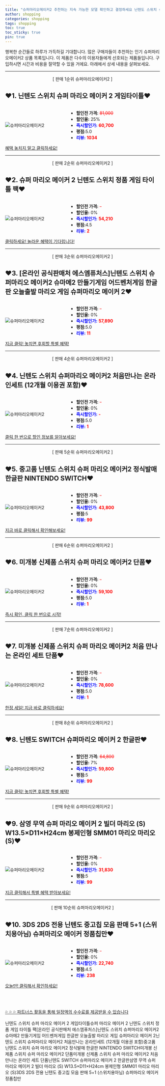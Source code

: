 ```yaml
---
title: "슈퍼마리오메이커2 추천하는 지속 가능한 모델 확인하고 결정하세요 닌텐도 스위치 슈퍼 마리오 메이커"
author: shopping
categories: shopping
tags: shopping
toc: true
toc_sticky: true
pin: true
---
```

행복한 순간들로 하루가 가득하길 기대합니다. 많은 구매자들이 추천하는 인기 슈퍼마리오메이커2 상품 목록입니다. 이 제품은 다수의 이용자들에게 선호되는 제품들입니다. 구입하시면 시간과 비용을 절약할 수 있을 거에요. 아래에서 상세 내용을 살펴보세요.

---
<p class="toplist" style="margin: 0 auto; display: block; width: fit-content;">[ 판매 1순위 슈퍼마리오메이커2 ]</p>

<h2><strong>❤️1. 닌텐도 스위치 슈퍼 마리오 메이커 2 게임타이틀❤️</strong></h2>

<div style="display: flex; align-items: center;">
    <div style="flex: 0.4;">
        <img src="https://thumbnail8.coupangcdn.com/thumbnails/remote/230x230ex/image/vendor_inventory/1a36/adbd13f4d7440d91a42d193477fdc4cf955baf1ac1d7cbfb5fbf613403bd.jpg" alt="슈퍼마리오메이커2" style="max-width: 100%;">
    </div>
    <div style="flex: 0.6; margin-left: 10px;">
        <ul>
            <li><strong>할인전 가격:</strong> <del style="color: red;">81,000</del></li>
            <li><strong>할인율:</strong> 25%</li>
            <li><span style='color:blue'><strong>즉시할인가:</strong></span> <span style='color:red'><strong>60,700</strong></span></li>
            <li><strong>평점:</strong>5.0</li>
            <li><span style='color:blue'><strong>리뷰:</strong></span> <span style='color:red'><strong>1034</strong></span></li>
        </ul>
    </div>
</div>
<div class="center">
    <a href="https://William4Davisa.github.io?lptag=AF9450613&subid=githubio&pageKey=1195590842&traceid=V0-153&itemId=2178718091&vendorItemId=77232589067" class="myButton">
        혜택 놓치지 말고 클릭하세요!
    </a>
</div>


---
<p class="toplist" style="margin: 0 auto; display: block; width: fit-content;">[ 판매 2순위 슈퍼마리오메이커2 ]</p>

<h2><strong>❤️2. 슈퍼 마리오 메이커 2 닌텐도 스위치 정품 게임 타이틀 팩❤️</strong></h2>

<div style="display: flex; align-items: center;">
    <div style="flex: 0.4;">
        <img src="https://thumbnail10.coupangcdn.com/thumbnails/remote/230x230ex/image/vendor_inventory/f9ad/e1f8da91f45cee80ef9c950339619fef7839ada63f29625f2111e00ae43d.jpeg" alt="슈퍼마리오메이커2" style="max-width: 100%;">
    </div>
    <div style="flex: 0.6; margin-left: 10px;">
        <ul>
            <li><strong>할인전 가격:</strong> <del style="color: red;">-</del></li>
            <li><strong>할인율:</strong> 0%</li>
            <li><span style='color:blue'><strong>즉시할인가:</strong></span> <span style='color:red'><strong>54,210</strong></span></li>
            <li><strong>평점:</strong>4.5</li>
            <li><span style='color:blue'><strong>리뷰:</strong></span> <span style='color:red'><strong>2</strong></span></li>
        </ul>
    </div>
</div>
<div class="center">
    <a href="https://William4Davisa.github.io?lptag=AF9450613&subid=githubio&pageKey=8008846255&traceid=V0-153&itemId=22334919772&vendorItemId=89380190783" class="myButton">
        클릭하세요! 놀라운 혜택이 기다립니다!
    </a>
</div>


---
<p class="toplist" style="margin: 0 auto; display: block; width: fit-content;">[ 판매 3순위 슈퍼마리오메이커2 ]</p>

<h2><strong>❤️3. [온라인 공식판매처 에스엠퓨처스]닌텐도 스위치 슈퍼마리오 메이커2 슈마메2 만들기게임 어드벤처게임 한글판 오늘출발 마리오 게임 슈퍼마리오 메이커 2❤️</strong></h2>

<div style="display: flex; align-items: center;">
    <div style="flex: 0.4;">
        <img src="https://thumbnail6.coupangcdn.com/thumbnails/remote/230x230ex/image/vendor_inventory/8628/a3f4162b91f3914c4e58e7e219cc6665c03b92aaa7b3abfd943c979e72fc.jpg" alt="슈퍼마리오메이커2" style="max-width: 100%;">
    </div>
    <div style="flex: 0.6; margin-left: 10px;">
        <ul>
            <li><strong>할인전 가격:</strong> <del style="color: red;">-</del></li>
            <li><strong>할인율:</strong> 0%</li>
            <li><span style='color:blue'><strong>즉시할인가:</strong></span> <span style='color:red'><strong>57,890</strong></span></li>
            <li><strong>평점:</strong>5.0</li>
            <li><span style='color:blue'><strong>리뷰:</strong></span> <span style='color:red'><strong>11</strong></span></li>
        </ul>
    </div>
</div>
<div class="center">
    <a href="https://William4Davisa.github.io?lptag=AF9450613&subid=githubio&pageKey=7816641523&traceid=V0-153&itemId=21217520575&vendorItemId=4817835354" class="myButton">
        지금 클릭! 놓치면 후회할 특별 혜택!
    </a>
</div>


---
<p class="toplist" style="margin: 0 auto; display: block; width: fit-content;">[ 판매 4순위 슈퍼마리오메이커2 ]</p>

<h2><strong>❤️4. 닌텐도 스위치 슈퍼마리오 메이커2 처음만나는 온라인세트 (12개월 이용권 포함)❤️</strong></h2>

<div style="display: flex; align-items: center;">
    <div style="flex: 0.4;">
        <img src="https://thumbnail6.coupangcdn.com/thumbnails/remote/230x230ex/image/vendor_inventory/9114/626f6809113c1d319ed5a3c97465cb625b41b78e534109b9e9fc61775a86.jpg" alt="슈퍼마리오메이커2" style="max-width: 100%;">
    </div>
    <div style="flex: 0.6; margin-left: 10px;">
        <ul>
            <li><strong>할인전 가격:</strong> <del style="color: red;">-</del></li>
            <li><strong>할인율:</strong> 0%</li>
            <li><span style='color:blue'><strong>즉시할인가:</strong></span> <span style='color:red'><strong>-</strong></span></li>
            <li><strong>평점:</strong>5.0</li>
            <li><span style='color:blue'><strong>리뷰:</strong></span> <span style='color:red'><strong>1</strong></span></li>
        </ul>
    </div>
</div>
<div class="center">
    <a href="https://William4Davisa.github.io?lptag=AF9450613&subid=githubio&pageKey=8171704385&traceid=V0-153&itemId=23342180793&vendorItemId=90610370138" class="myButton">
        클릭 한 번으로 할인 정보를 알아보세요!
    </a>
</div>


---
<p class="toplist" style="margin: 0 auto; display: block; width: fit-content;">[ 판매 5순위 슈퍼마리오메이커2 ]</p>

<h2><strong>❤️5. 중고품 닌텐도 스위치 슈퍼 마리오 메이커2 정식발매 한글판 NINTENDO SWITCH❤️</strong></h2>

<div style="display: flex; align-items: center;">
    <div style="flex: 0.4;">
        <img src="https://thumbnail6.coupangcdn.com/thumbnails/remote/230x230ex/image/vendor_inventory/e925/3de29502bf87e53fb15d84a769da97ee9e3f6ed40c5193b1f36cfac8f062.jpg" alt="슈퍼마리오메이커2" style="max-width: 100%;">
    </div>
    <div style="flex: 0.6; margin-left: 10px;">
        <ul>
            <li><strong>할인전 가격:</strong> <del style="color: red;">-</del></li>
            <li><strong>할인율:</strong> 0%</li>
            <li><span style='color:blue'><strong>즉시할인가:</strong></span> <span style='color:red'><strong>43,800</strong></span></li>
            <li><strong>평점:</strong>5</li>
            <li><span style='color:blue'><strong>리뷰:</strong></span> <span style='color:red'><strong>99</strong></span></li>
        </ul>
    </div>
</div>
<div class="center">
    <a href="https://William4Davisa.github.io?lptag=AF9450613&subid=githubio&pageKey=8224969919&traceid=V0-153&itemId=23652864836&vendorItemId=90678236846" class="myButton">
        지금 바로 클릭해서 확인해보세요!
    </a>
</div>


---
<p class="toplist" style="margin: 0 auto; display: block; width: fit-content;">[ 판매 6순위 슈퍼마리오메이커2 ]</p>

<h2><strong>❤️6. 미개봉 신제품 스위치 슈퍼 마리오 메이커2 단품❤️</strong></h2>

<div style="display: flex; align-items: center;">
    <div style="flex: 0.4;">
        <img src="https://thumbnail8.coupangcdn.com/thumbnails/remote/230x230ex/image/vendor_inventory/6a3f/2006b94706648d7c431822ed31e32306dcd8b8ed0ffa9d500ad92069a486.jpg" alt="슈퍼마리오메이커2" style="max-width: 100%;">
    </div>
    <div style="flex: 0.6; margin-left: 10px;">
        <ul>
            <li><strong>할인전 가격:</strong> <del style="color: red;">-</del></li>
            <li><strong>할인율:</strong> 0%</li>
            <li><span style='color:blue'><strong>즉시할인가:</strong></span> <span style='color:red'><strong>59,100</strong></span></li>
            <li><strong>평점:</strong>5.0</li>
            <li><span style='color:blue'><strong>리뷰:</strong></span> <span style='color:red'><strong>1</strong></span></li>
        </ul>
    </div>
</div>
<div class="center">
    <a href="https://William4Davisa.github.io?lptag=AF9450613&subid=githubio&pageKey=8015360467&traceid=V0-153&itemId=22379138042&vendorItemId=89424124141" class="myButton">
        즉시 확인, 클릭 한 번으로 시작!
    </a>
</div>


---
<p class="toplist" style="margin: 0 auto; display: block; width: fit-content;">[ 판매 7순위 슈퍼마리오메이커2 ]</p>

<h2><strong>❤️7. 미개봉 신제품 스위치 슈퍼 마리오 메이커2 처음 만나는 온라인 세트 단품❤️</strong></h2>

<div style="display: flex; align-items: center;">
    <div style="flex: 0.4;">
        <img src="https://thumbnail9.coupangcdn.com/thumbnails/remote/230x230ex/image/vendor_inventory/3388/2439651d3ba8231fd8897d646ed930987616729595dee599462668da08ca.jpg" alt="슈퍼마리오메이커2" style="max-width: 100%;">
    </div>
    <div style="flex: 0.6; margin-left: 10px;">
        <ul>
            <li><strong>할인전 가격:</strong> <del style="color: red;">-</del></li>
            <li><strong>할인율:</strong> 0%</li>
            <li><span style='color:blue'><strong>즉시할인가:</strong></span> <span style='color:red'><strong>78,600</strong></span></li>
            <li><strong>평점:</strong>5.0</li>
            <li><span style='color:blue'><strong>리뷰:</strong></span> <span style='color:red'><strong>1</strong></span></li>
        </ul>
    </div>
</div>
<div class="center">
    <a href="https://William4Davisa.github.io?lptag=AF9450613&subid=githubio&pageKey=8015357229&traceid=V0-153&itemId=22379123673&vendorItemId=89424110049" class="myButton">
        한정 세일! 지금 바로 클릭하세요!
    </a>
</div>


---
<p class="toplist" style="margin: 0 auto; display: block; width: fit-content;">[ 판매 8순위 슈퍼마리오메이커2 ]</p>

<h2><strong>❤️8. 닌텐도 SWITCH 슈퍼마리오 메이커 2 한글판❤️</strong></h2>

<div style="display: flex; align-items: center;">
    <div style="flex: 0.4;">
        <img src="https://thumbnail9.coupangcdn.com/thumbnails/remote/230x230ex/image/vendor_inventory/cbf7/37c13fc7460cf3e644ffa850d62c97cbdbb5ecba946bc4beb98b89c82fe4.jpg" alt="슈퍼마리오메이커2" style="max-width: 100%;">
    </div>
    <div style="flex: 0.6; margin-left: 10px;">
        <ul>
            <li><strong>할인전 가격:</strong> <del style="color: red;">64,800</del></li>
            <li><strong>할인율:</strong> 7%</li>
            <li><span style='color:blue'><strong>즉시할인가:</strong></span> <span style='color:red'><strong>59,800</strong></span></li>
            <li><strong>평점:</strong>5</li>
            <li><span style='color:blue'><strong>리뷰:</strong></span> <span style='color:red'><strong>99</strong></span></li>
        </ul>
    </div>
</div>
<div class="center">
    <a href="https://William4Davisa.github.io?lptag=AF9450613&subid=githubio&pageKey=7774866725&traceid=V0-153&itemId=20999944547&vendorItemId=90754127409" class="myButton">
        지금 클릭! 놓치면 후회할 특별 혜택!
    </a>
</div>


---
<p class="toplist" style="margin: 0 auto; display: block; width: fit-content;">[ 판매 9순위 슈퍼마리오메이커2 ]</p>

<h2><strong>❤️9. 삼영 무역 슈퍼 마리오 메이커 2 빌더 마리오 (S) W13.5×D11×H24cm 봉제인형 SMM01 마리오 마리오 (S)❤️</strong></h2>

<div style="display: flex; align-items: center;">
    <div style="flex: 0.4;">
        <img src="https://thumbnail6.coupangcdn.com/thumbnails/remote/230x230ex/image/vendor_inventory/83f5/ca6d754d7468a8d6d12c348786a047a21be651128b39c2ff4995c589c1f8.jpg" alt="슈퍼마리오메이커2" style="max-width: 100%;">
    </div>
    <div style="flex: 0.6; margin-left: 10px;">
        <ul>
            <li><strong>할인전 가격:</strong> <del style="color: red;">-</del></li>
            <li><strong>할인율:</strong> 0%</li>
            <li><span style='color:blue'><strong>즉시할인가:</strong></span> <span style='color:red'><strong>31,830</strong></span></li>
            <li><strong>평점:</strong>5</li>
            <li><span style='color:blue'><strong>리뷰:</strong></span> <span style='color:red'><strong>99</strong></span></li>
        </ul>
    </div>
</div>
<div class="center">
    <a href="https://William4Davisa.github.io?lptag=AF9450613&subid=githubio&pageKey=7308810887&traceid=V0-153&itemId=18719375862&vendorItemId=90760293167" class="myButton">
        지금 클릭해서 특별 혜택 받아보세요!
    </a>
</div>


---
<p class="toplist" style="margin: 0 auto; display: block; width: fit-content;">[ 판매 10순위 슈퍼마리오메이커2 ]</p>

<h2><strong>❤️10. 3DS 2DS 전용 닌텐도 중고칩 모음 판매 5+1 (스위치용아님) 슈퍼마리오 메이커 정품칩만❤️</strong></h2>

<div style="display: flex; align-items: center;">
    <div style="flex: 0.4;">
        <img src="https://thumbnail8.coupangcdn.com/thumbnails/remote/230x230ex/image/vendor_inventory/6d2b/4acb4f8ab30b254850f77ae77c8d94be2e585aa445f02b6e992216016b92.jpg" alt="슈퍼마리오메이커2" style="max-width: 100%;">
    </div>
    <div style="flex: 0.6; margin-left: 10px;">
        <ul>
            <li><strong>할인전 가격:</strong> <del style="color: red;">-</del></li>
            <li><strong>할인율:</strong> 0%</li>
            <li><span style='color:blue'><strong>즉시할인가:</strong></span> <span style='color:red'><strong>22,740</strong></span></li>
            <li><strong>평점:</strong>4.5</li>
            <li><span style='color:blue'><strong>리뷰:</strong></span> <span style='color:red'><strong>238</strong></span></li>
        </ul>
    </div>
</div>
<div class="center">
    <a href="https://William4Davisa.github.io?lptag=AF9450613&subid=githubio&pageKey=6266502583&traceid=V0-153&itemId=12790880342&vendorItemId=90776094565" class="myButton">
        오늘만! 클릭해서 확인하세요!
    </a>
</div>

<br><br><br>[💦 💦 💦 파트너스 활동을 통해 일정액의 수수료를 제공받을 수 있습니다](https://link.coupang.com/a/bcpT2c)<br><br>닌텐도 스위치 슈퍼 마리오 메이커 2 게임타이틀슈퍼 마리오 메이커 2 닌텐도 스위치 정품 게임 타이틀 팩[온라인 공식판매처 에스엠퓨처스]닌텐도 스위치 슈퍼마리오 메이커2 슈마메2 만들기게임 어드벤처게임 한글판 오늘출발 마리오 게임 슈퍼마리오 메이커 2닌텐도 스위치 슈퍼마리오 메이커2 처음만나는 온라인세트 (12개월 이용권 포함)중고품 닌텐도 스위치 슈퍼 마리오 메이커2 정식발매 한글판 NINTENDO SWITCH미개봉 신제품 스위치 슈퍼 마리오 메이커2 단품미개봉 신제품 스위치 슈퍼 마리오 메이커2 처음 만나는 온라인 세트 단품닌텐도 SWITCH 슈퍼마리오 메이커 2 한글판삼영 무역 슈퍼 마리오 메이커 2 빌더 마리오 (S) W13.5×D11×H24cm 봉제인형 SMM01 마리오 마리오 (S)3DS 2DS 전용 닌텐도 중고칩 모음 판매 5+1 (스위치용아님) 슈퍼마리오 메이커 정품칩만